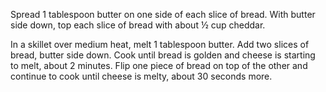 Spread 1 tablespoon butter on one side of each slice of bread. With butter side down, top each slice of bread with about ½ cup cheddar. 

In a skillet over medium heat, melt 1 tablespoon butter. Add two slices of bread, butter side down. Cook until bread is golden and cheese is starting to melt, about 2 minutes. Flip one piece of bread on top of the other and continue to cook until cheese is melty, about 30 seconds more. 